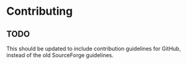 # Contributing

## TODO

This should be updated to include contribution guidelines for GitHub, instead of the old SourceForge guidelines.